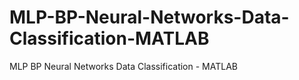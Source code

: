 # MLP-BP-Neural-Networks-Data-Classification-MATLAB
MLP BP Neural Networks Data Classification - MATLAB
